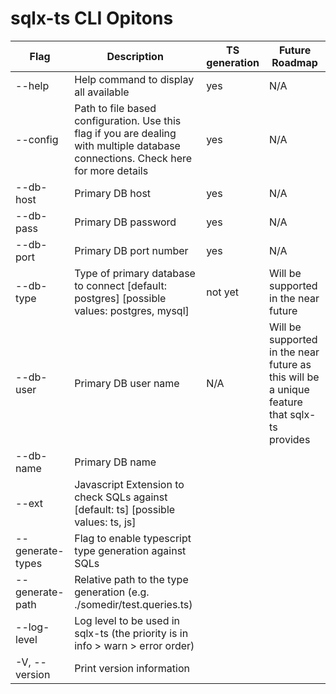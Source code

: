 # sqlx-ts CLI Opitons

| Flag              | Description                                                                                                                        | TS generation | Future Roadmap                                                                              |
|-------------------|------------------------------------------------------------------------------------------------------------------------------------|---------------|---------------------------------------------------------------------------------------------|
| --help            | Help command to display all available                                                                                              | yes           | N/A                                                                                         |
| --config          | Path to file based configuration. Use this flag if you are dealing with multiple database connections. Check here for more details | yes           | N/A                                                                                         |
| --db-host         | Primary DB host                                                                                                                    | yes           | N/A                                                                                         |
| --db-pass         | Primary DB password                                                                                                                | yes           | N/A                                                                                         |
| --db-port         | Primary DB port number                                                                                                             | yes           | N/A                                                                                         |
| --db-type         | Type of primary database to connect [default: postgres] [possible values: postgres, mysql]                                         | not yet       | Will be supported in the near future                                                        |
| --db-user         | Primary DB user name                                                                                                               | N/A           | Will be supported in the near future as this will be a unique feature that sqlx-ts provides |
| --db-name         | Primary DB name                                                                                                                    |               |                                                                                             |
| --ext             | Javascript Extension to check SQLs against [default: ts] [possible values: ts, js]                                                 |               |                                                                                             |
| --generate-types  | Flag to enable typescript type generation against SQLs                                                                             |               |                                                                                             |
| --generate-path   | Relative path to the type generation (e.g. ./somedir/test.queries.ts)                                                              |               |                                                                                             |
| --log-level       | Log level to be used in sqlx-ts (the priority is in info > warn > error order)                                                     |               |                                                                                             |
| -V, --version     | Print version information                                                                                                          |               |                                                                                             |
